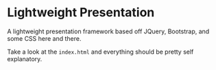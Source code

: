 Lightweight Presentation
===

A lightweight presentation framework based off JQuery, Bootstrap, and some CSS here and there.

Take a look at the ```index.html``` and everything should be pretty self explanatory.